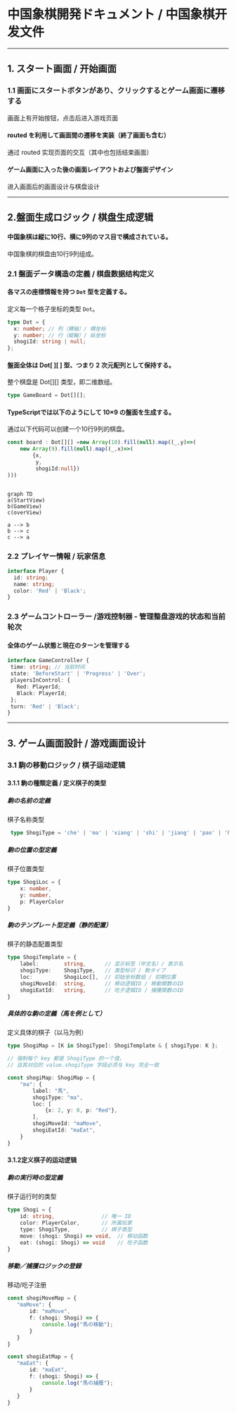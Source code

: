 # 中国象棋開発ドキュメント / 中国象棋开发文件
---

## 1. スタート画面 / 开始画面

### 1.1 画面にスタートボタンがあり、クリックするとゲーム画面に遷移する 
 画面上有开始按钮，点击后进入游戏页面

#### routed を利用して画面間の遷移を実装（終了画面も含む）  
通过 routed 实现页面的交互（其中也包括结束画面）

#### ゲーム画面に入った後の画面レイアウトおよび盤面デザイン  
进入画面后的画面设计与棋盘设计

---

## 2.盤面生成ロジック / 棋盘生成逻辑

#### 中国象棋は縦に10行、横に9列のマス目で構成されている。  
中国象棋的棋盘由10行9列组成。

### 2.1 盤面データ構造の定義 / 棋盘数据结构定义

#### 各マスの座標情報を持つ `Dot` 型を定義する。  
定义每一个格子坐标的类型 `Dot`。

```ts
type Dot = {
  x: number; // 列（横轴）/ 横坐标
  y: number; // 行（縦軸）/ 纵坐标
  shogiId: string | null;
};
```
#### 盤面全体は Dot[ ][ ] 型、つまり 2 次元配列として保持する。
整个棋盘是 Dot[][] 类型，即二维数组。

```ts
type GameBoard = Dot[][];
```
#### TypeScriptでは以下のようにして 10×9 の盤面を生成する。
通过以下代码可以创建一个10行9列的棋盘。
```ts
const board : Dot[][] =new Array(10).fill(null).map((_,y)=>(
    new Array(9).fill(null).map((_,x)=>(
        {x,
         y,
         shogiId:null})
)))
```

```mermaid

graph TD
a(StartView)
b(GameView)
c(overView)

a --> b
b --> c
c --> a

```

### 2.2 プレイヤー情報 / 玩家信息
```ts
interface Player {
  id: string;
  name: string;
  color: 'Red' | 'Black';
}
```


### 2.3 ゲームコントローラー /游戏控制器 - 管理整盘游戏的状态和当前轮次

#### 全体のゲーム状態と現在のターンを管理する  


 ```ts
 interface GameController {
  time: string; // 当前时间
  state: 'BeforeStart' | 'Progress' | 'Over';
  playersInControl: {
    Red: PlayerId;
    Black: PlayerId;
  };
  turn: 'Red' | 'Black';
}
 ```
---
## 3. ゲーム画面設計 / 游戏画面设计

### 3.1 駒の移動ロジック / 棋子运动逻辑

#### 3.1.1 駒の種類定義 / 定义棋子的类型

##### 駒の名前の定義  
棋子名称类型

```ts
 type ShogiType = 'che' | 'ma' | 'xiang' | 'shi' | 'jiang' | 'pao' | 'bing' ``
```

##### 駒の位置の型定義  
棋子位置类型
```ts
type ShogiLoc = {
    x: number,
    y: number,
    p: PlayerColor
}
```

##### 駒のテンプレート型定義（静的配置）  
棋子的静态配置类型
```ts
type ShogiTemplate = {
    label:        string,      // 显示标签（中文名）/ 表示名
    shogiType:    ShogiType,   // 类型标识 / 駒タイプ
    loc:          ShogiLoc[],  // 初始坐标数组 / 初期位置
    shogiMoveId:  string,      // 移动逻辑ID / 移動関数のID
    shogiEatId:   string,      // 吃子逻辑ID / 捕獲関数のID
}
```

##### 具体的な駒の定義（馬を例として）  
定义具体的棋子（以马为例）
```ts
type ShogiMap = [K in ShogiType]: ShogiTemplate & { shogiType: K }; 

// 强制每个 key 都是 ShogiType 的一个值，
// 且其对应的 value.shogiType 字段必须与 key 完全一致

const shogiMap: ShogiMap = {
    "ma": {
        label: "馬",
        shogiType: "ma",
        loc: [
            {x: 2, y: 0, p: "Red"},
        ],
        shogiMoveId: "maMove",
        shogiEatId: "maEat",
    }
}
```

#### 3.1.2定义棋子的运动逻辑

##### 駒の実行時の型定義  
棋子运行时的类型
```ts
type Shogi = {
    id: string,               // 唯一 ID
    color: PlayerColor,       // 所属玩家
    type: ShogiType,          // 棋子类型
    move: (shogi: Shogi) => void,  // 移动函数
    eat: (shogi: Shogi) => void    // 吃子函数
}
```
##### 移動／捕獲ロジックの登録  
移动/吃子注册
 ```ts
 const shogiMoveMap = {
    "maMove": {
        id: "maMove",
        f: (shogi: Shogi) => {
            console.log("馬の移動");
        }
    }
}

const shogiEatMap = {
    "maEat": {
        id: "maEat",
        f: (shogi: Shogi) => {
            console.log("馬の捕獲");
        }
    }
}
 ```
